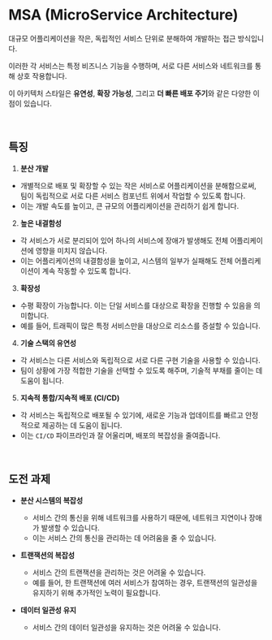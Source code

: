 # MSA (MicroService Architecture)

대규모 어플리케이션을 작은, 독립적인 서비스 단위로 분해하여 개발하는 접근 방식입니다.

이러한 각 서비스는 특정 비즈니스 기능을 수행하며, 서로 다른 서비스와 네트워크를 통해 상호 작용합니다.

이 아키텍처 스타일은 **유연성**, **확장 가능성**, 그리고 **더 빠른 배포 주기**와 같은 다양한 이점이 있습니다.

<br>

## 특징

1. **분산 개발**
  - 개별적으로 배포 및 확장할 수 있는 작은 서비스로 어플리케이션을 분해함으로써, 팀이 독립적으로 서로 다른 서비스 컴포넌트 위에서 작업할 수 있도록 합니다.
  - 이는 개발 속도를 높이고, 큰 규모의 어플리케이션을 관리하기 쉽게 합니다.

2. **높은 내결함성**
  - 각 서비스가 서로 분리되어 있어 하나의 서비스에 장애가 발생해도 전체 어플리케이션에 영향을 미치지 않습니다.
  - 이는 어플리케이션의 내결함성을 높이고, 시스템의 일부가 실패해도 전체 어플리케이션이 계속 작동할 수 있도록 합니다.

3. **확장성**
  - 수평 확장이 가능합니다. 이는 단일 서비스를 대상으로 확장을 진행할 수 있음을 의미합니다.
  - 예를 들어, 트래픽이 많은 특정 서비스만을 대상으로 리소스를 증설할 수 있습니다.

4. **기술 스택의 유연성**
  - 각 서비스는 다른 서비스와 독립적으로 서로 다른 구현 기술을 사용할 수 있습니다.
  - 팀이 상황에 가장 적합한 기술을 선택할 수 있도록 해주며, 기술적 부채를 줄이는 데 도움이 됩니다.

5. **지속적 통합/지속적 배포 (CI/CD)**
  - 각 서비스는 독립적으로 배포될 수 있기에, 새로운 기능과 업데이트를 빠르고 안정적으로 제공하는 데 도움이 됩니다.
  - 이는 `CI/CD` 파이프라인과 잘 어울리며, 배포의 복잡성을 줄여줍니다.

<br>

## 도전 과제
- **분산 시스템의 복잡성**
  - 서비스 간의 통신을 위해 네트워크를 사용하기 때문에, 네트워크 지연이나 장애가 발생할 수 있습니다.
  - 이는 서비스 간의 통신을 관리하는 데 어려움을 줄 수 있습니다.

- **트랜잭션의 복잡성**
  - 서비스 간의 트랜잭션을 관리하는 것은 어려울 수 있습니다.
  - 예를 들어, 한 트랜잭션에 여러 서비스가 참여하는 경우, 트랜잭션의 일관성을 유지하기 위해 추가적인 노력이 필요합니다.

- **데이터 일관성 유지**
  - 서비스 간의 데이터 일관성을 유지하는 것은 어려울 수 있습니다.